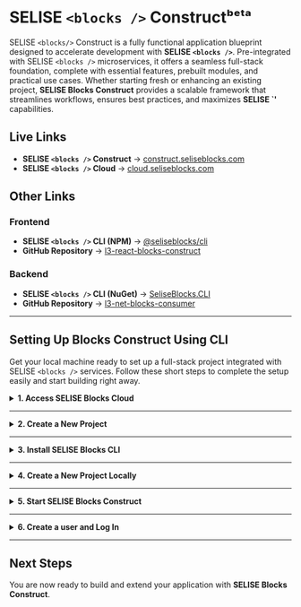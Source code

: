 # SELISE `<blocks />` Constructᵇᵉᵗᵃ

SELISE `<blocks/>` Construct is a fully functional application blueprint designed to accelerate development with **SELISE `<blocks />`**. Pre-integrated with SELISE `<blocks />` microservices, it offers a seamless full-stack foundation, complete with essential features, prebuilt modules, and practical use cases. Whether starting fresh or enhancing an existing project, **SELISE Blocks Construct** provides a scalable framework that streamlines workflows, ensures best practices, and maximizes **SELISE `<blocks />'** capabilities.

## Live Links

- **SELISE `<blocks />` Construct** → [construct.seliseblocks.com](https://construct.seliseblocks.com)
- **SELISE `<blocks />` Cloud** → [cloud.seliseblocks.com](https://cloud.seliseblocks.com)

## Other Links

### Frontend

- **SELISE `<blocks />` CLI (NPM)** → [@seliseblocks/cli](https://www.npmjs.com/package/@seliseblocks/cli)
- **GitHub Repository** → [l3-react-blocks-construct](https://github.com/SELISEdigitalplatforms/l3-react-blocks-construct)

### Backend

- **SELISE `<blocks />` CLI (NuGet)** → [SeliseBlocks.CLI](https://www.nuget.org/packages/SeliseBlocks.CLI)
- **GitHub Repository** → [l3-net-blocks-consumer](https://github.com/SELISEdigitalplatforms/l3-net-blocks-consumer)

---

## Setting Up Blocks Construct Using CLI

Get your local machine ready to set up a full-stack project integrated with SELISE `<blocks />` services. Follow these short steps to complete the setup easily and start building right away.

<details>
  <summary><strong>1. Access SELISE Blocks Cloud </strong></summary>

#### Open Blocks Cloud

1. In your browser, go to [SELISE `<blocks />` Cloud](https://cloud.seliseblocks.com).

#### Create an Account

1. Click **Sign Up** and follow the instructions to create an account.
2. Once registered, log in with your credentials.

#### Access the Console

1. After logging in, you will land on the **Console** where you can manage projects.

</details>

---

<details>
  <summary><strong>2. Create a New Project</strong></summary>

#### Before You Begin
Make sure you have a registered domain and access to its DNS settings.

#### Create Your Project
Set up a new project in the Cloud Console.

1. In the **Console**, click **Create New Project**.
2. Enter a **unique project name**.
3. Select an **environment**:
   - Choose either **Sandbox** or **Production**.
   - The page will expand to display the **domain input field**.
4. (Optional) Enable **Cookie Domain**:
   - Check the box to see the **cookie domain in use**.
   - Follow the provided instructions for DNS settings.
5. Click **Create** to initialize the project.
6. The Console will update to display your project.

</details>

---

<details>
  <summary><strong>3. Install SELISE Blocks CLI</strong></summary>

#### Check System Requirements
Make sure you have the following tools installed:

- **Node.js (v20.x or later)** → [Download Node.js](https://nodejs.org/en/download)
- **NVM (Node Version Manager)** → [Install NVM](https://www.freecodecamp.org/news/how-to-install-node-in-your-machines-macos-linux-windows/)
- **Git** → [Download Git](https://git-scm.com/downloads)

#### Install SELISE Blocks CLI
Install the CLI globally to easily scaffold your projects.

```sh
npm install -g @seliseblocks/cli
```
If you encounter permission issues on Linux/macOS:
```sh
sudo npm install -g @seliseblocks/cli
```

#### Verify Installation
Check if the CLI was installed successfully.

```sh
blocks
```
To check the installed version:
```sh
blocks v
```

</details>

---

<details>
  <summary><strong>4. Create a New Project Locally</strong></summary>

#### Initialize the Project
Use the CLI to set up your project structure and download the codebase.

```sh
blocks new <platform> <folder-name>
```
- Replace `<platform>` with either `web`, `mobile`, or `flutter`.
- Replace `<folder-name>` with your preferred local folder name.

For example, to create a web project in a folder named 'my-project', your command line should look like this `blocks new web 'my-project'`

#### Enter Project Details
After setup, the CLI will ask for:

1. **Project Name** – Enter the project name you used earlier when creating the project on Blocks Cloud.
2. **Domain** – The domain you registered earlier.
3. **Project Key** – Copy it from your Project Dashboard.
4. **Cookie Settings** – Enable or disable cookie support as needed.

</details>

---

<details>
  <summary><strong>5. Start SELISE Blocks Construct</strong></summary>

#### Navigate to the Project Directory
Move into your project's folder.

```sh
cd <folder-name>
```
Replace `<folder-name>` with your project's folder name.

#### Start the Application Locally
To start the application, run this command:

```sh
npm start
```

#### Run Using Your Application Domain
To simulate production locally:

1. **Update your machine’s hosts file**  
   Add a static entry to your hosts file to point your domain to localhost.  
   [See instructions](https://www.manageengine.com/network-monitoring/how-to/how-to-add-static-entry.html).

2. **(Optional) Set up Google reCAPTCHA**  
   Skip this if your app doesn’t require CAPTCHA.

   To enable Google reCAPTCHA:

   - Visit the [Google reCAPTCHA Admin Console](https://www.google.com/recaptcha/admin/create).
     - Choose **reCAPTCHA v2** and the **"I'm not a robot"** checkbox option.
     - Add your domain (e.g., `example.com` or `localhost`).
   - Copy your **Site Key** from the *Frontend Configuration* section.
   - Copy your **Secret Key** from the *Backend Configuration* section.

   Then:

   - Go to **Blocks Cloud > Services > CAPTCHA**.
   - Click **Add Configuration** and paste the keys.
   - In your local project, open the `.env` file and add:

  ```env
  REACT_APP_GOOGLE_SITE_KEY=YourSiteKey
  ```

Replace <code>YourSiteKey</code> with the Site Key you received from Google reCAPTCHA's frontend configuration.</small>

To run the app locally:

```sh
npm run start:local
```

You should now see the login page.

</details>

---

<details>
  <summary><strong>6. Create a user and Log In</strong></summary>

#### Create a User
You’ll need at least one user account to access the application.

1. Invite a new user from the **User Management Service** in Cloud.
2. The invited user will receive an email to activate the account.
3. After activation, the user can set a password.

#### Log In to SELISE Blocks Construct
Open your browser:
- Go to your application’s domain or use `localhost` if running locally.
- Enter your credentials to log in.

</details>

---

## Next Steps
You are now ready to build and extend your application with **SELISE Blocks Construct**.
